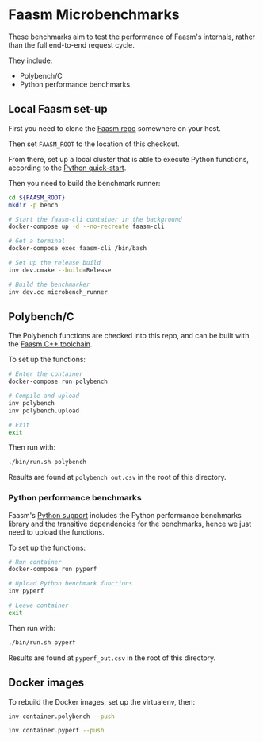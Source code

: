 # Faasm Microbenchmarks

These benchmarks aim to test the performance of Faasm's internals, rather than
the full end-to-end request cycle.

They include:

- Polybench/C
- Python performance benchmarks

## Local Faasm set-up

First you need to clone the [Faasm repo](https://github.com/faasm/faasm)
somewhere on your host.

Then set `FAASM_ROOT` to the location of this checkout.

From there, set up a local cluster that is able to execute Python functions,
according to the [Python
quick-start](https://github.com/faasm/faasm/blob/master/docs/python.md).

Then you need to build the benchmark runner:

```bash
cd ${FAASM_ROOT}
mkdir -p bench

# Start the faasm-cli container in the background
docker-compose up -d --no-recreate faasm-cli

# Get a terminal
docker-compose exec faasm-cli /bin/bash

# Set up the release build
inv dev.cmake --build=Release

# Build the benchmarker
inv dev.cc microbench_runner
```

## Polybench/C

The Polybench functions are checked into this repo, and can be built with the
[Faasm C++ toolchain](https://github.com/faasm/cpp).

To set up the functions:

```bash
# Enter the container
docker-compose run polybench

# Compile and upload
inv polybench
inv polybench.upload

# Exit
exit
```

Then run with:

```bash
./bin/run.sh polybench
```

Results are found at `polybench_out.csv` in the root of this directory.

### Python performance benchmarks

Faasm's [Python support](https://github.com/faasm/python) includes the Python
performance benchmarks library and the transitive dependencies for the
benchmarks, hence we just need to upload the functions.

To set up the functions:

```bash
# Run container
docker-compose run pyperf

# Upload Python benchmark functions
inv pyperf

# Leave container
exit
```

Then run with:

```bash
./bin/run.sh pyperf
```

Results are found at `pyperf_out.csv` in the root of this directory.

## Docker images

To rebuild the Docker images, set up the virtualenv, then:

```bash
inv container.polybench --push

inv container.pyperf --push
```

